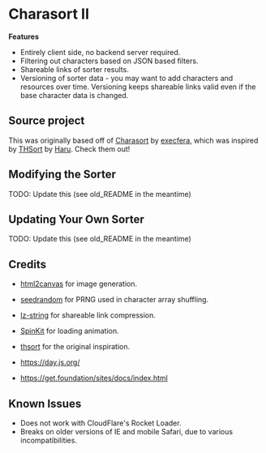 # Charasort II

**Features**
 * Entirely client side, no backend server required.
 * Filtering out characters based on JSON based filters.
 * Shareable links of sorter results.
 * Versioning of sorter data - you may want to add characters and resources over time. Versioning keeps shareable links valid even if the base character data is changed.

## Source project
This was originally based off of [Charasort](https://github.com/execfera/charasort/) by [execfera](https://github.com/execfera/), which was inspired by [THSort](http://mainyan.sakura.ne.jp/thsort.html) by [Haru](https://twitter.com/harumainya). Check them out!

## Modifying the Sorter
TODO: Update this (see old_README in the meantime)

## Updating Your Own Sorter
TODO: Update this (see old_README in the meantime)

## Credits

 * [html2canvas](https://github.com/niklasvh/html2canvas/) for image generation.
 * [seedrandom](https://github.com/davidbau/seedrandom) for PRNG used in character array shuffling.
 * [lz-string](https://github.com/pieroxy/lz-string) for shareable link compression.
 * [SpinKit](http://tobiasahlin.com/spinkit/) for loading animation.
 * [thsort](http://mainyan.sakura.ne.jp/thsort.html) for the original inspiration.

 * https://day.js.org/
 * https://get.foundation/sites/docs/index.html

## Known Issues

 * Does not work with CloudFlare's Rocket Loader.
 * Breaks on older versions of IE and mobile Safari, due to various incompatibilities.
